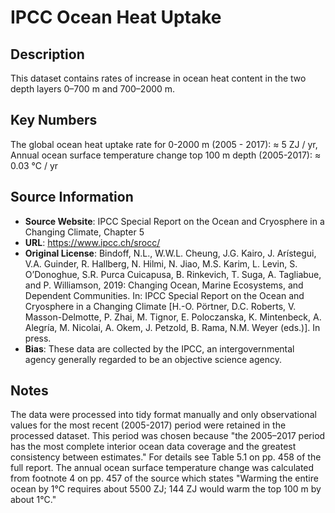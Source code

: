 
# IPCC Ocean Heat Uptake

## Description
This dataset contains rates of increase in ocean heat content in the two depth layers 0–700 m and 700–2000 m.

## Key Numbers
The global ocean heat uptake rate for 0-2000 m (2005 - 2017): ≈ 5 ZJ / yr,
Annual ocean surface temperature change top 100 m depth (2005-2017): ≈ 0.03 °C / yr

## Source Information
* **Source Website**: IPCC Special Report on the Ocean and Cryosphere in a Changing Climate, Chapter 5
* **URL**: https://www.ipcc.ch/srocc/
* **Original License**: Bindoff, N.L., W.W.L. Cheung, J.G. Kairo, J. Arístegui, V.A. Guinder, R. Hallberg, N. Hilmi, N. Jiao, M.S. Karim, L. Levin, S. O’Donoghue, S.R. Purca Cuicapusa, B. Rinkevich, T. Suga, A. Tagliabue, and P. Williamson, 2019: Changing Ocean, Marine Ecosystems, and Dependent Communities. In: IPCC Special Report on the Ocean and Cryosphere in a Changing Climate [H.-O. Pörtner, D.C. Roberts, V. Masson-Delmotte, P. Zhai, M. Tignor, E. Poloczanska, K. Mintenbeck, A. Alegría, M. Nicolai, A. Okem, J. Petzold, B. Rama, N.M. Weyer (eds.)]. In press.
* **Bias**: These data are collected by the IPCC, an intergovernmental agency generally regarded to be an objective science agency.

## Notes
The data were processed into tidy format manually and only observational values for the most recent (2005-2017) period were retained in the processed dataset. This period was chosen because "the 2005–2017 period has the most complete interior ocean data coverage and the greatest consistency between estimates." For details see Table 5.1 on pp. 458 of the full report. The annual ocean surface temperature change was calculated from footnote 4 on pp. 457 of the source which states "Warming the entire ocean by 1°C requires about 5500 ZJ; 144 ZJ would warm the top 100 m by about 1°C."
